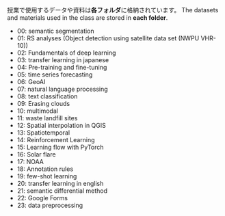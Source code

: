 授業で使用するデータや資料は**各フォルダ**に格納されています。
The datasets and materials used in the class are stored in **each folder**.

* 00: semantic segmentation
* 01: RS analyses (Object detection using satellite data set (NWPU VHR-10))
* 02: Fundamentals of deep learning
* 03: transfer learning in japanese
* 04: Pre-training and fine-tuning
* 05: time series forecasting
* 06: GeoAI
* 07: natural language processing
* 08: text classification
* 09: Erasing clouds
* 10: multimodal
* 11: waste landfill sites
* 12: Spatial interpolation in QGIS
* 13: Spatiotemporal
* 14: Reinforcement Learning
* 15: Learning flow with PyTorch
* 16: Solar flare
* 17: NOAA
* 18: Annotation rules
* 19: few-shot learning
* 20: transfer learning in english
* 21: semantic differential method
* 22: Google Forms
* 23: data preprocessing


